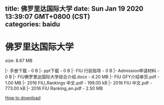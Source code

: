 
title: 佛罗里达国际大学
date: Sun Jan 19 2020 13:39:07 GMT+0800 (CST)    
categories: baidu
---

# 佛罗里达国际大学
size: 8.67 MB
 
 
|- 手册下载 - 0 B
|- ppt下载 - 0 B
|- FIU 行前指导 - 0 B
|- Admission申请材料 - 0 B
|- FIU佛罗里达国际大学综合介绍.docx - 4.20 MB
|- FIU GFY介绍单页.pdf - 1.00 MB
|- 2016 FIU_Rankings 中文.pdf - 199.00 kB
|- 2016 FIU 中文.pdf - 773.00 kB
|- 2016 FIU Ranking_en.pdf - 2.50 MB

[How to download](https://bpcam.bemobtrk.com/go/2ceec3aa-1ca2-46d6-b9ff-aaa5c184517c?jno=4804)